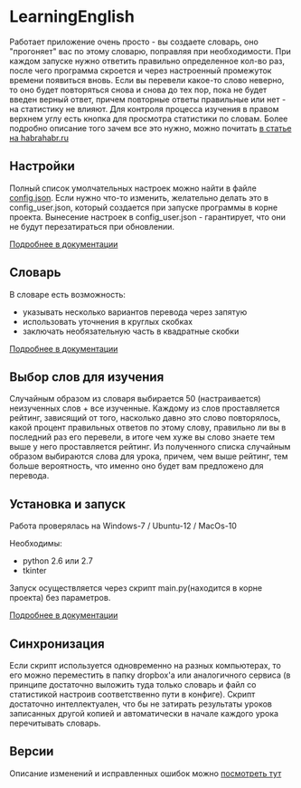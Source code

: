 LearningEnglish
===============
Работает приложение очень просто - вы создаете словарь, оно "прогоняет" вас по этому словарю, поправляя при необходимости. При каждом запуске нужно ответить правильно определенное кол-во раз, после чего программа скроется и через настроенный промежуток времени появиться вновь. Если вы перевели какое-то слово неверно, то оно будет повторяться снова и снова до тех пор, пока не будет введен верный ответ, причем повторные ответы правильные или нет - на статистику не влияют.
Для контроля процесса изучения в правом верхнем углу есть кнопка для просмотра статистики по словам.
Более подробно описание того зачем все это нужно, можно почитать [в статье на habrahabr.ru](http://habrahabr.ru/post/152831/)

## Настройки
Полный список умолчательных настроек можно найти в файле [config.json](https://github.com/ReanGD/LearningEnglish/blob/master/config.json). Если нужно что-то изменить, желательно делать это в config_user.json, который создается при запуске программы в корне проекта. Вынесение настроек в config_user.json - гарантирует, что они не будут перезатираться при обновлении.

[Подробнее в документации](https://github.com/ReanGD/LearningEnglish/wiki/Настройки)  
 
## Словарь
В словаре есть возможность:
* указывать несколько вариантов перевода через запятую
* использовать уточнения в круглых скобках
* заключать необязательную часть в квадратные скобки

[Подробнее в документации](https://github.com/ReanGD/LearningEnglish/wiki/Словарь)  

## Выбор слов для изучения
Случайным образом из словаря выбирается 50 (настраивается) неизученных слов + все изученные. Каждому из слов проставляется рейтинг, зависящий от того, насколько давно это слово повторялось, какой процент правильных ответов по этому слову, правильно ли вы в последний раз его перевели, в итоге чем хуже вы слово знаете тем выше у него проставляется рейтинг. Из полученного списка случайным образом выбираются слова для урока, причем, чем выше рейтинг, тем больше вероятность, что именно оно будет вам предложено для перевода.

## Установка и запуск
Работа проверялась на Windows-7 / Ubuntu-12 / MacOs-10

Необходимы:
* python 2.6 или 2.7
* tkinter

Запуск осуществляется через скрипт main.py(находится в корне проекта) без параметров.

[Подробнее в документации](https://github.com/ReanGD/LearningEnglish/wiki/Установка-и-запуск)  

## Синхронизация
Если скрипт используется одновременно на разных компьютерах, то его можно переместить в папку dropbox'а или аналогичного сервиса (в принципе достаточно выложить туда только словарь и файл со статистикой настроив соответственно пути в конфиге). Скрипт достаточно интеллектуален, что бы не затирать результаты уроков записанных другой копией и автоматически в начале каждого урока перечитывать словарь.

## Версии
Описание изменений и исправленных ошибок можно [посмотреть тут](https://github.com/ReanGD/LearningEnglish/wiki/Список-версий-с-описанием-всех-изменений-в-них)